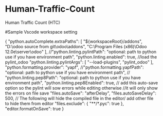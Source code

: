 # Human-Traffic-Count
Human Traffic Count (HTC)

#Sample Vscode workspace setting

{
    "python.autoComplete.extraPaths": [
        "${workspaceRoot}/addons",
        "D:\\odoo source from git\\odoo\\addons",
        "C:\\Program Files (x86)\\Odoo 12.0e\\server\\odoo"
    ],
    //"python.linting.pylintPath": "optional: path to python use if you have environment path",
    "python.linting.enabled": true,
    //load the pylint_odoo
    "python.linting.pylintArgs": [
        "--load-plugins",
        "pylint_odoo"
    ],
    "python.formatting.provider": "yapf",
    //"python.formatting.yapfPath": "optional: path to python use if you have environment path",
    // "python.linting.pep8Path": "optional: path to python use if you have environment path",
    "python.linting.pep8Enabled": true,
    // add this auto-save option so the pylint will sow errors while editing otherwise
    //it will only show the errors on file save
    "files.autoSave": "afterDelay",
    "files.autoSaveDelay": 500,
    // The following will hide the compiled file in the editor/ add other file to hide them from editor
    "files.exclude": {
        "**/*.pyc": true
    },
    "editor.formatOnSave": true
}
